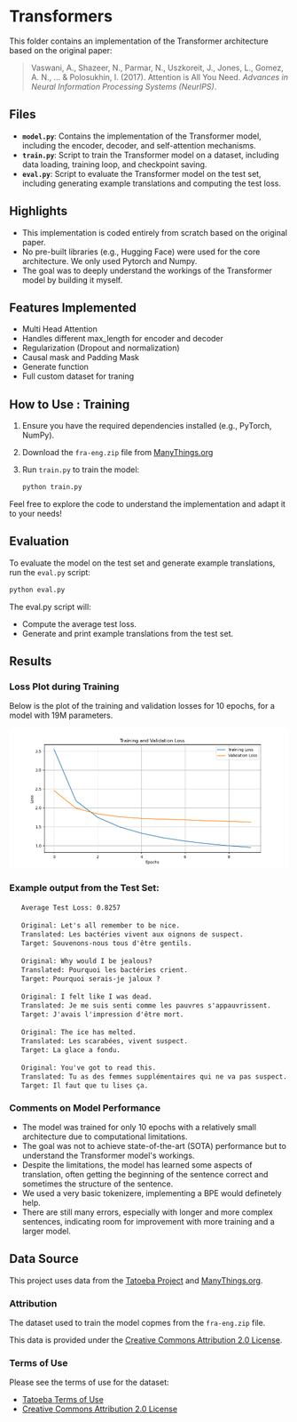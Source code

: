 # Transformers

This folder contains an implementation of the Transformer architecture based on the original paper:

> Vaswani, A., Shazeer, N., Parmar, N., Uszkoreit, J., Jones, L., Gomez, A. N., ... & Polosukhin, I. (2017). Attention is All You Need. *Advances in Neural Information Processing Systems (NeurIPS)*.

## Files

- **`model.py`**: Contains the implementation of the Transformer model, including the encoder, decoder, and self-attention mechanisms.
- **`train.py`**: Script to train the Transformer model on a dataset, including data loading, training loop, and checkpoint saving.
- **`eval.py`**: Script to evaluate the Transformer model on the test set, including generating example translations and computing the test loss.


## Highlights

- This implementation is coded entirely from scratch based on the original paper.
- No pre-built libraries (e.g., Hugging Face) were used for the core architecture. We only used Pytorch and Numpy.
- The goal was to deeply understand the workings of the Transformer model by building it myself.

## Features Implemented
- Multi Head Attention
- Handles different max_length for encoder and decoder
- Regularization (Dropout and normalization)
- Causal mask and Padding Mask
- Generate function
- Full custom dataset for traning

## How to Use : Training

1. Ensure you have the required dependencies installed (e.g., PyTorch, NumPy).
2. Download the `fra-eng.zip` file from [ManyThings.org](http://www.manythings.org/anki/)
3. Run `train.py` to train the model:

   ```bash
   python train.py
   ```

Feel free to explore the code to understand the implementation and adapt it to your needs!


## Evaluation
To evaluate the model on the test set and generate example translations, run the `eval.py` script:
   ```bash
   python eval.py
   ```
The eval.py script will:

- Compute the average test loss.
- Generate and print example translations from the test set.

## Results
### Loss Plot during Training

Below is the plot of the training and validation losses for 10 epochs, for a model with 19M parameters.

![Loss Plot](loss_plot.png)

### Example output from the Test Set:
```
   Average Test Loss: 0.8257

   Original: Let's all remember to be nice.
   Translated: Les bactéries vivent aux oignons de suspect.
   Target: Souvenons-nous tous d'être gentils.

   Original: Why would I be jealous?
   Translated: Pourquoi les bactéries crient.
   Target: Pourquoi serais-je jaloux ?

   Original: I felt like I was dead.
   Translated: Je me suis senti comme les pauvres s'appauvrissent.
   Target: J'avais l'impression d'être mort.

   Original: The ice has melted.
   Translated: Les scarabées, vivent suspect.
   Target: La glace a fondu.

   Original: You've got to read this.
   Translated: Tu as des femmes supplémentaires qui ne va pas suspect.
   Target: Il faut que tu lises ça.
```


### Comments on Model Performance

- The model was trained for only 10 epochs with a relatively small architecture due to computational limitations.
- The goal was not to achieve state-of-the-art (SOTA) performance but to understand the Transformer model's workings.
- Despite the limitations, the model has learned some aspects of translation, often getting the beginning of the sentence correct and sometimes the structure of the sentence.
- We used a very basic tokenizere, implementing a BPE would definetely help.
- There are still many errors, especially with longer and more complex sentences, indicating room for improvement with more training and a larger model.

## Data Source
This project uses data from the [Tatoeba Project](http://tatoeba.org) and [ManyThings.org](http://www.manythings.org/anki/).

### Attribution
The dataset used to train the model copmes from the `fra-eng.zip` file.

This data is provided under the [Creative Commons Attribution 2.0 License](http://creativecommons.org/licenses/by/2.0).

### Terms of Use
Please see the terms of use for the dataset:
- [Tatoeba Terms of Use](http://tatoeba.org/eng/terms_of_use)
- [Creative Commons Attribution 2.0 License](http://creativecommons.org/licenses/by/2.0)

